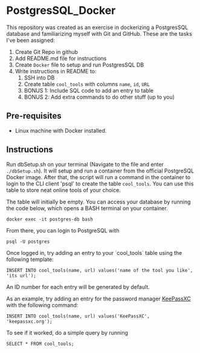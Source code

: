 # PostgresSQL_Docker

This repository was created as an exercise in dockerizing a PostgresSQL database and familiarizing myself with Git and GitHub. These are the tasks I've been assigned:

1. Create Git Repo in github
2. Add README.md file for instructions
3. Create `Docker` file to setup and run PostgresSQL DB
4. Write instructions in README to:
    1. SSH into DB
    2. Create table `cool_tools` with columns `name`, `id`, `URL`
    3. BONUS 1: Include SQL code to add an entry to table
    4. BONUS 2: Add extra commands to do other stuff (up to you)

## Pre-requisites
* Linux machine with Docker installed.

## Instructions

Run dbSetup.sh on your terminal (Navigate to the file and enter `./dbSetup.sh`). It will setup and run a container from the official PostgreSQL Docker image. After that, the script will run a command in the container to login to the CLI client 'psql' to create the table `cool_tools`. You can use this table to store neat online tools of your choice.

The table will initially be empty. You can access your database by running the code below, which opens a BASH terminal on your container.
```
docker exec -it postgres-db bash
```

From there, you can login to PostgreSQL with 
```
psql -U postgres
```
Once logged in, try adding an entry to your ´cool_tools´ table using the following template:
```
INSERT INTO cool_tools(name, url) values('name of the tool you like', 'its url');
```
An ID number for each entry will be generated by default.


As an example, try adding an entry for the password manager [KeePassXC](keepassxc.org) with the following command:
```
INSERT INTO cool_tools(name, url) values('KeePassXC', 'keepassxc.org');
```

To see if it worked, do a simple query by running
```
SELECT * FROM cool_tools;
```
